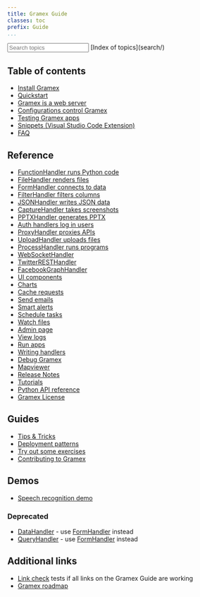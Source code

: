 ```yaml
---
title: Gramex Guide
classes: toc
prefix: Guide
...
```


<link rel="stylesheet" href="search/search.css?v=1">

<input type="search" id="search" placeholder="Search topics" data-url="search/searchindex.json">
[Index of topics](search/)
<script src="node_modules/lunr/lunr.js"></script>
<script src="search/search.js?v=a"></script>


## Table of contents

- [Install Gramex](install/)
- [Quickstart](quickstart/)
- [Gramex is a web server](server/)
- [Configurations control Gramex](config/)
- [Testing Gramex apps](test/)
- [Snippets (Visual Studio Code Extension)](snippets/)
- [FAQ](faq/)

## Reference

- [FunctionHandler runs Python code](functionhandler/)
- [FileHandler renders files](filehandler/)
- [FormHandler connects to data](formhandler/)
- [FilterHandler filters columns](filterhandler/)
- [JSONHandler writes JSON data](jsonhandler/)
- [CaptureHandler takes screenshots](capturehandler/)
- [PPTXHandler generates PPTX](pptxhandler/)
- [Auth handlers log in users](auth/)
- [ProxyHandler proxies APIs](proxyhandler/)
- [UploadHandler uploads files](uploadhandler/)
- [ProcessHandler runs programs](processhandler/)
- [WebSocketHandler](websockethandler/)
- [TwitterRESTHandler](twitterresthandler/)
- [FacebookGraphHandler](facebookgraphhandler/)
- [UI components](uicomponents/)
- [Charts](chart/)
- [Cache requests](cache/)
- [Send emails](email/)
- [Smart alerts](alert/)
- [Schedule tasks](scheduler/)
- [Watch files](watch/)
- [Admin page](admin/)
- [View logs](logviewer/)
- [Run apps](apps/)
- [Writing handlers](handlers/)
- [Debug Gramex](debug/)
- [Mapviewer](mapviewer/)
- [Release Notes](release/)
- [Tutorials](tutorials/)
- [Python API reference](https://learn.gramener.com/gramex/gramex.html)
- [Gramex License](license/)

## Guides

- [Tips & Tricks](tips/)
- [Deployment patterns](deploy/)
- [Try out some exercises](exercises/)
- [Contributing to Gramex](contributing/)

## Demos

- [Speech recognition demo](speech/)

### Deprecated

- [DataHandler](datahandler/) - use [FormHandler](formhandler/) instead
- [QueryHandler](queryhandler/) - use [FormHandler](formhandler/) instead

## Additional links

- [Link check](linkcheck/) tests if all links on the Gramex Guide are working
- [Gramex roadmap](https://docs.google.com/spreadsheets/d/1D2xScjMWl29JtuuVP7PlsLM3OPJuMBr0VNvzzoR4HwQ/edit#gid=885343597)
